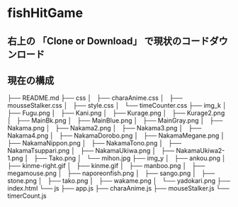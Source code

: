 # fishHitGame

## 右上の 「Clone or Download」 で現状のコードダウンロード


## 現在の構成

├── README.md
├── css
│   ├── charaAnime.css
│   ├── mousseStalker.css
│   ├── style.css
│   └── timeCounter.css
├── img_k
│   ├── Fugu.png
│   ├── Kani.png
│   ├── Kurage.png
│   ├── Kurage2.png
│   ├── MainBk.png
│   ├── MainBlue.png
│   ├── MainGray.png
│   ├── Nakama.png
│   ├── Nakama2.png
│   ├── Nakama3.png
│   ├── Nakama4.png
│   ├── NakamaDorobo.png
│   ├── NakamaMegane.png
│   ├── NakamaNippon.png
│   ├── NakamaTono.png
│   ├── NakamaTsuppari.png
│   ├── NakamaUkiwa.png
│   ├── NakamaUkiwa2-1.png
│   ├── Tako.png
│   └── mihon.jpg
├── img_y
│   ├── ankou.png
│   ├── kinme-right.gif
│   ├── kinme.gif
│   ├── manboo.png
│   ├── megamouse.png
│   ├── naporeonfish.png
│   ├── sango.png
│   ├── stone.png
│   ├── tako.png
│   ├── wakame.png
│   └── yadokari.png
├── index.html
└── js
    ├── app.js
    ├── charaAnime.js
    ├── mouseStalker.js
    └── timerCount.js
